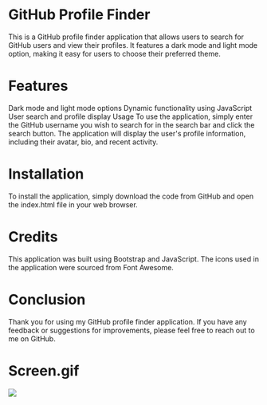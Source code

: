 # GitHub Profile Finder

This is a GitHub profile finder application that allows users to search for GitHub users and view their profiles. It features a dark mode and light mode option, making it easy for users to choose their preferred theme.

# Features

Dark mode and light mode options
Dynamic functionality using JavaScript
User search and profile display
Usage
To use the application, simply enter the GitHub username you wish to search for in the search bar and click the search button. The application will display the user's profile information, including their avatar, bio, and recent activity.

# Installation

To install the application, simply download the code from GitHub and open the index.html file in your web browser.

# Credits

This application was built using Bootstrap and JavaScript. The icons used in the application were sourced from Font Awesome.

# Conclusion

Thank you for using my GitHub profile finder application. If you have any feedback or suggestions for improvements, please feel free to reach out to me on GitHub.

# Screen.gif

![](/img/Screen.gif)
